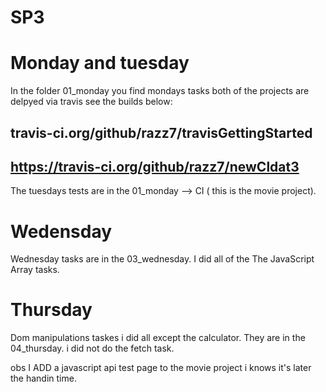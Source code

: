 # SP3 
# Monday and tuesday
In the folder 01_monday you find mondays tasks both of the projects are delpyed via travis see the builds below:
## travis-ci.org/github/razz7/travisGettingStarted
## https://travis-ci.org/github/razz7/newCldat3

The tuesdays tests are in the 01_monday --> CI ( this is the movie project).
# Wedensday
Wednesday tasks are in the 03_wednesday. I did all of the The JavaScript Array tasks. 

# Thursday
Dom manipulations taskes i did all except the calculator. They are in the 04_thursday. 
i did not do the fetch task. 


obs I ADD a javascript api test page to the movie project i knows it's later the handin time. 
